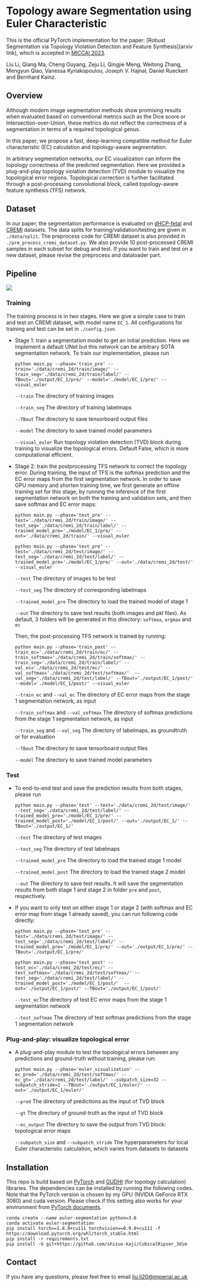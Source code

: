 # Topology aware Segmentation using Euler Characteristic
This is the official PyTorch implementation for the paper: [Robust Segmentation via Topology Violation Detection and Feature Synthesis](arxiv link), which is accepted in [MICCAI 2023](https://conferences.miccai.org/2023/en/).

Liu Li, Qiang Ma, Cheng Ouyang, Zeju Li, Qingjie Meng, Weitong Zhang, Mengyun Qiao, Vanessa Kyriakopoulou, Joseph V. Hajnal, Daniel Rueckert and Bernhard Kainz.

## Overview
Although modern image segmentation methods show promising results when evaluated based on conventional metrics such as the Dice score or Intersection-over-Union, these metrics do not reflect the correctness of a segmentation in terms of a required topological genus.

In this paper, we propose a fast, deep-learning compatible method for Euler characteristic (EC) calculation and topology-aware segmentation. 

In arbitrary segmentation networks, our EC visualization can inform the topology correctness of the predicted segmentation. Here we provided a plug-and-play topology violation detection (TVD) module to visualize the topological error regions. Topological correction is further facilitated through a post-processing convolutional block, called topology-aware feature synthesis (TFS) network. 



## Dataset
In our paper, the segmentation performance is evaluated on [dHCP-fetal](https://www.developingconnectome.org/) and [CREMI](https://cremi.org/) datasets. 
The data splits for training/validation/testing are given in ```./data/split```. The preprocess code for CREMI dataset is also provided in ```./pre_process_cremi_dataset.py```. We also provide 10 post-processed CREMI samples in each subset for debug and test. 
If you want to train and test on a new dataset, please revise the preprocess and dataloader part.


## Pipeline
![](figure/[pipeline.pdf])



### Training
The training process is in two stages. Here we give a simple case to train and test on CREMI dataset, with model name ```EC_1```. 
All configurations for training and test can be set in ```./config.json```.

- Stage 1: train a segmentation model to get an initial prediction. Here we implement a default UNet but this network can be arbitrary SOTA segmentation network. To train our implementation, please run

    ```
    python main.py --phase='train_pre' --train='./data/cremi_2d/train/image/' --train_seg='./data/cremi_2d/train/label/' --TBout='./output/EC_1/pre/' --model='./model/EC_1/pre/' --visual_euler
    ```
    
    ```--train``` The directory of training images
    
    ```--train_seg``` The directory of training labelmaps
    
    ```--TBout``` The directory to save tensorboard output files
    
    ```--model``` The directory to save trained model parameters
    
    ```--visual_euler``` Run topology violation detection (TVD) block during training to visualize the topological errors. Default False, which is more computational efficient. 


- Stage 2: train the postprocessing TFS network to correct the topology error. During training, the input of TFS is the softmax prediction and the EC error maps from the first segmentation network. 
In order to save GPU memory and shorten training time, we first generate an offline training set for this stage, by running the inference of the first segmentation network on both the training and validation sets, and then save softmax and EC error maps:
    ```
    python main.py --phase='test_pre' --test='./data/cremi_2d/train/image/' --test_seg='./data/cremi_2d/train/label/' --trained_model_pre='./model/EC_1/pre/' --out='./data/cremi_2d/train/' --visual_euler
    ```
  
    ```
    python main.py --phase='test_pre' --test='./data/cremi_2d/test/image/' --test_seg='./data/cremi_2d/test/label/' --trained_model_pre='./model/EC_1/pre/' --out='./data/cremi_2d/test/' --visual_euler
    ```
  
    ```--test``` The directory of images to be test
    
    ```--test_seg``` The directory of corresponding labelmaps
    
    ```--trained_model_pre``` The directory to load the trained model of stage 1 
    
    ```--out``` The directory to save test results (both images and pkl files). As default, 3 folders will be generated in this directory:  ```softmax```, ```argmax``` and ```ec```

    Then, the post-processing TFS network is trained by running:
    ```
    python main.py --phase='train_post' --train_ec='./data/cremi_2d/train/ec/' --train_softmax='./data/cremi_2d/train/softmax/' --train_seg='./data/cremi_2d/train/label/' --val_ec='./data/cremi_2d/test/ec/' --val_softmax='./data/cremi_2d/test/softmax/'  --val_seg='./data/cremi_2d/test/label/' --TBout='./output/EC_1/post/' --model='./model/EC_1/post/' --visual_euler
    ```
  
    ```--train_ec``` and ```--val_ec``` The directory of EC error maps from the stage 1 segmentation network, as input
    
    ```--train_softmax``` and ```--val_softmax```  The directory of softmax predictions from the stage 1 segmentation network, as input

    ```--train_seg``` and ```--val_seg``` The directory of labelmaps, as groundtruth or for evaluation

    ```--TBout``` The directory to save tensorboard output files
    
    ```--model``` The directory to save trained model parameters


### Test
- To end-to-end test and save the prediction results from both stages, please run 
    ```
    python main.py --phase='test' --test='./data/cremi_2d/test/image/' --test_seg='./data/cremi_2d/test/label/' --trained_model_pre='./model/EC_1/pre/' --trained_model_post='./model/EC_1/post/' --out='./output/EC_1/' --TBout='./output/EC_1/'
    ```
    
    ```--test``` The directory of test images
    
    ```--test_seg``` The directory of test labelmaps

    ```--trained_model_pre``` The directory to load the trained stage 1 model 

    ```--trained_model_post``` The directory to load the trained stage 2 model 

    ```--out``` The directory to save test results. It will save the segmentation results from both stage 1 and stage 2 in folder ```pre``` and ```post```, respectively. 


- If you want to only test on either stage 1 or stage 2 (with softmax and EC error map from stage 1 already saved), you can run following code directly:

    ```
    python main.py --phase='test_pre' --test='./data/cremi_2d/test/image/' --test_seg='./data/cremi_2d/test/label/' --trained_model_pre='./model/EC_1/pre/' --out='./output/EC_1/pre/' --TBout='./output/EC_1/pre/'
    ```

    ```
    python main.py --phase='test_post' --test_ec='./data/cremi_2d/test/ec/' --test_softmax='./data/cremi_2d/test/softmax/' --test_seg='./data/cremi_2d/test/label/' --trained_model_post='./model/EC_1/post/'  --out='./output/EC_1/post/' --TBout='./output/EC_1/post/'
    ```
  
    ```--test_ec```The directory of test EC error maps from the stage 1 segmentation network 
    
    ```--test_softmax``` The directory of test softmax predictions from the stage 1 segmentation network



### Plug-and-play: visualize topological error

- A plug-and-play module to test the topological errors between any predictions and ground-truth without training, please run: 
    ```
    python main.py --phase='euler_visualization' --ec_pred='./data/cremi_2d/test/softmax/' --ec_gt='./data/cremi_2d/test/label/' --subpatch_size=32 --subpatch_stride=1 --TBout='./output/EC_1/euler/' --out='./output/EC_1/euler/'
    ```
  
    ```--pred``` The directory of predictions as the input of TVD block
    
    ```--gt``` The directory of ground-truth as the input of TVD block

    ```--ec_output``` The directory to save the output from TVD block: topological error maps

    ```--subpatch_size``` and ```--subpatch_stride``` The hyperparameters for local Euler characteristic calculation, which varies from datasets to datasets




## Installation
This repo is build based on [PyTorch](https://pytorch.org/) and [GUDHI](https://gudhi.inria.fr/) (for topology calculation) libraries. The dependencies can be installed by running the following codes. Note that the PyTorch version is chosen by my GPU (NVIDIA GeForce RTX 3080) and cuda version. Please check if this setting also works for your environment from [PyTorch documents](https://pytorch.org/get-started/previous-versions/).

```
conda create --name euler-segmentation python=3.6
conda activate euler-segmentation
pip install torch==1.8.0+cu111 torchvision==0.9.0+cu111 -f https://download.pytorch.org/whl/torch_stable.html
pip install -r requirements.txt 
pip install -U git+https://github.com/shizuo-kaji/CubicalRipser_3dim
```

## Contact
If you have any questions, please feel free to email liu.li20@imperial.ac.uk


